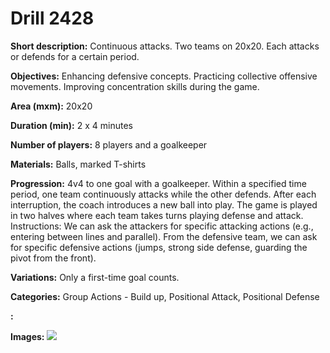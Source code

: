 # Drill 2428

**Short description:**
Continuous attacks. Two teams on 20x20. Each attacks or defends for a certain period.

**Objectives:**
Enhancing defensive concepts. Practicing collective offensive movements. Improving concentration skills during the game.

**Area (mxm):**
20x20

**Duration (min):**
2 x 4 minutes

**Number of players:**
8 players and a goalkeeper

**Materials:**
Balls, marked T-shirts

**Progression:**
4v4 to one goal with a goalkeeper. Within a specified time period, one team continuously attacks while the other defends. After each interruption, the coach introduces a new ball into play. The game is played in two halves where each team takes turns playing defense and attack. Instructions: We can ask the attackers for specific attacking actions (e.g., entering between lines and parallel). From the defensive team, we can ask for specific defensive actions (jumps, strong side defense, guarding the pivot from the front).

**Variations:**
Only a first-time goal counts.

**Categories:**
Group Actions - Build up, Positional Attack, Positional Defense

**:**


**Images:**
![](https://www.coachingfutsal.com/\images\5ce1e3fc-e68e-4c2a-a8f1-bda99438eca4_314.png)

